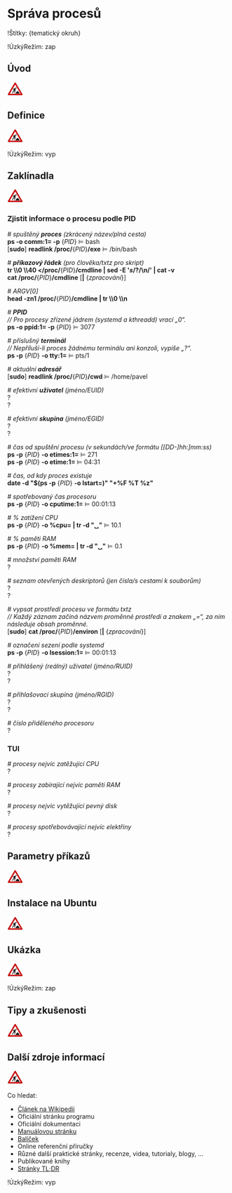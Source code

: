 <!--

Linux Kniha kouzel, kapitola Správa procesů
Copyright (c) 2019 Singularis <singularis@volny.cz>

Toto dílo je dílem svobodné kultury; můžete ho šířit a modifikovat pod
podmínkami licence Creative Commons Attribution-ShareAlike 4.0 International
vydané neziskovou organizací Creative Commons. Text licence je přiložený
k tomuto projektu nebo ho můžete najít na webové adrese:

https://creativecommons.org/licenses/by-sa/4.0/

-->
<!--
Poznámky:

ps
pgrep
pstree
kill
/proc/PID

PID v Linuxu neznamená Pražská integrovaná doprava...

⊨
-->

# Správa procesů

!Štítky: {tematický okruh}

!ÚzkýRežim: zap

## Úvod
<!--
- Vymezte, co je předmětem této kapitoly.
- Obecně popište základní principy, na kterých fungují používané nástroje.
- Uveďte, co kapitola nepokrývá, ačkoliv by to čtenář mohl očekávat.
-->
![ve výstavbě](../obrazky/ve-vystavbe.png)

## Definice
<!--
- Uveďte výčet specifických pojmů pro použití v této kapitole a tyto pojmy definujte co nejprecizněji.
-->
![ve výstavbě](../obrazky/ve-vystavbe.png)

!ÚzkýRežim: vyp

## Zaklínadla
<!--
- Rozdělte na podsekce a naplňte „zaklínadly“.
-->
![ve výstavbě](../obrazky/ve-vystavbe.png)

### Zjistit informace o procesu podle PID

*# spuštěný **proces** (zkrácený název/plná cesta)*<br>
**ps -o comm:1= -p** {*PID*} ⊨ bash<br>
[**sudo**] **readlink /proc/**{*PID*}**/exe** ⊨ /bin/bash

*# **příkazový řádek** (pro člověka/txtz pro skript)*<br>
**tr \\\\0 \\\\40 &lt;/proc/**{*PID*}**/cmdline \| sed -E '$s/ ?$/\\n/' | cat -v**<br>
**cat /proc/**{*PID*}**/cmdline** [**\|** {*zpracování*}]

*# ARGV[0]*<br>
**head -zn1 /proc/**{*PID*}**/cmdline \| tr \\\\0 \\\\n**

*# **PPID***<br>
*// Pro procesy zřízené jádrem (systemd a kthreadd) vrací „0“.*<br>
**ps -o ppid:1= -p** {*PID*} ⊨ 3077

*# příslušný **terminál***<br>
*// Nepříluší-li proces žádnému terminálu ani konzoli, vypíše „?“.*<br>
**ps -p** {*PID*} **-o tty:1=** ⊨ pts/1

*# aktuální **adresář***<br>
[**sudo**] **readlink /proc/**{*PID*}**/cwd** ⊨ /home/pavel

*# efektivní **uživatel** (jméno/EUID)*<br>
?<br>
?

*# efektivní **skupina** (jméno/EGID)*<br>
?<br>
?

*# čas od spuštění procesu (v sekundách/ve formátu [[DD-]hh:]mm:ss)*<br>
**ps -p** {*PID*} **-o etimes:1=** ⊨ 271<br>
**ps -p** {*PID*} **-o etime:1=** ⊨ 04:31

*# čas, od kdy proces existuje*<br>
**date -d "$(ps -p** {*PID*} **-o lstart=)" "+%F %T %z"**

*# spotřebovaný čas procesoru*<br>
**ps -p** {*PID*} **-o cputime:1=** ⊨ 00:01:13

*# % zatížení CPU*<br>
**ps -p** {*PID*} **-o %cpu=  \| tr -d "&blank;"** ⊨ 10.1

*# % paměti RAM*<br>
**ps -p** {*PID*} **-o %mem= \| tr -d "&blank;"** ⊨ 0.1

*# množství paměti RAM*<br>
?

*# seznam otevřených deskriptorů (jen čísla/s cestami k souborům)*<br>
?<br>
?

*# vypsat prostředí procesu ve formátu txtz*<br>
*// Každý záznam začíná názvem proměnné prostředí a znakem „=“, za ním následuje obsah proměnné.*<br>
[**sudo**] **cat /proc/**{*PID*}**/environ** [**\|** {*zpracování*}]

*# označení sezení podle systemd*<br>
**ps -p** {*PID*} **-o lsession:1=** ⊨ 00:01:13


*# přihlášený (reálný) uživatel (jméno/RUID)*<br>
?<br>
?

*# přihlašovací skupina (jméno/RGID)*<br>
?<br>
?

*# číslo přiděleného procesoru*<br>
?

### TUI

*# procesy nejvíc zatěžující CPU*<br>
?

*# procesy zabírající nejvíc paměti RAM*<br>
?

*# procesy nejvíc vytěžující pevný disk*<br>
?

*# procesy spotřebovávající nejvíc elektřiny*<br>
?


## Parametry příkazů
<!--
- Pokud zaklínadla nepředstavují kompletní příkazy, v této sekci musíte popsat, jak z nich kompletní příkazy sestavit.
- Jinak by zde měl být přehled nejužitečnějších parametrů používaných nástrojů.
-->
![ve výstavbě](../obrazky/ve-vystavbe.png)

## Instalace na Ubuntu
<!--
- Jako zaklínadlo bez titulku uveďte příkazy (popř. i akce) nutné k instalaci a zprovoznění všech nástrojů požadovaných kterýmkoliv zaklínadlem uvedeným v kapitole. Po provedení těchto činností musí být nástroje plně zkonfigurované a připravené k práci.
- Ve výčtu balíčků k instalaci vycházejte z minimální instalace Ubuntu.
-->
![ve výstavbě](../obrazky/ve-vystavbe.png)

## Ukázka
<!--
- Tuto sekci ponechávat jen v kapitolách, kde dává smysl.
- Zdrojový kód, konfigurační soubor nebo interakce s programem, a to v úplnosti − ukázka musí být natolik úplná, aby ji v této podobě šlo spustit, ale současně natolik stručná, aby se vešla na jednu stranu A5.
- Snažte se v ukázce ilustrovat co nejvíc zaklínadel z této kapitoly.
-->
![ve výstavbě](../obrazky/ve-vystavbe.png)

!ÚzkýRežim: zap

## Tipy a zkušenosti
<!--
- Do odrážek uveďte konkrétní zkušenosti, které jste při práci s nástrojem získali; zejména případy, kdy vás chování programu překvapilo nebo očekáváte, že by mohlo překvapit začátečníky.
- Popište typické chyby nových uživatelů a jak se jim vyhnout.
- Buďte co nejstručnější; neodbíhejte k popisování čehokoliv vedlejšího, co je dost možné, že už čtenář zná.
-->
![ve výstavbě](../obrazky/ve-vystavbe.png)

## Další zdroje informací
<!--
- Uveďte, které informační zdroje jsou pro začátečníka nejlepší k získání rychlé a obsáhlé nápovědy. Typicky jsou to manuálové stránky, vestavěná nápověda programu nebo webové zdroje. Můžete uvést i přímé odkazy.
- V seznamu uveďte další webové zdroje, knihy apod.
- Pokud je vestavěná dokumentace programů (typicky v adresáři /usr/share/doc) užitečná, zmiňte ji také.
- Poznámka: Protože se tato sekce tiskne v úzkém režimu, zaklínadla smíte uvádět pouze bez titulku a bez poznámek pod čarou!
-->
![ve výstavbě](../obrazky/ve-vystavbe.png)

Co hledat:

* [Článek na Wikipedii](https://cs.wikipedia.org/wiki/Hlavn%C3%AD_strana)
* Oficiální stránku programu
* Oficiální dokumentaci
* [Manuálovou stránku](http://manpages.ubuntu.com/)
* [Balíček](https://packages.ubuntu.com/)
* Online referenční příručky
* Různé další praktické stránky, recenze, videa, tutorialy, blogy, ...
* Publikované knihy
* [Stránky TL;DR](https://github.com/tldr-pages/tldr/tree/master/pages/common)

!ÚzkýRežim: vyp
